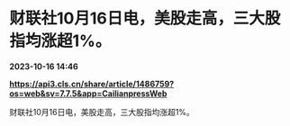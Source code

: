 # 财联社10月16日电，美股走高，三大股指均涨超1%。

**2023-10-16 14:46**

**https://api3.cls.cn/share/article/1486759?os=web&sv=7.7.5&app=CailianpressWeb**

财联社10月16日电，美股走高，三大股指均涨超1%。